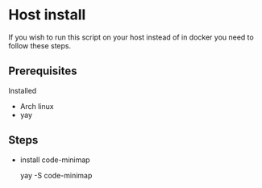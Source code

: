 # Host install

If you wish to run this script on your host instead of in docker you need to follow these steps.

## Prerequisites

Installed 
* Arch linux 
* yay 

## Steps

* install code-minimap 

   yay -S code-minimap

